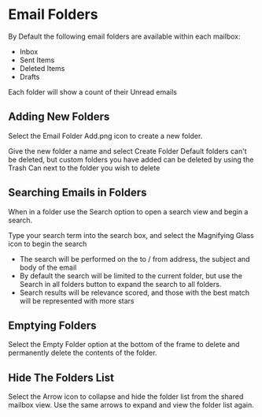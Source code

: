 # Email Folders

By Default the following email folders are available within each mailbox:

* Inbox
* Sent Items
* Deleted Items
* Drafts

Each folder will show a count of their Unread emails

## Adding New Folders
Select the Email Folder Add.png icon to create a new folder.

Give the new folder a name and select Create Folder
Default folders can't be deleted, but custom folders you have added can be deleted by using the Trash Can next to the folder you wish to delete

## Searching Emails in Folders
When in a folder use the Search option to open a search view and begin a search.

Type your search term into the search box, and select the Magnifying Glass icon to begin the search
* The search will be performed on the to / from address, the subject and body of the email
* By default the search will be limited to the current folder, but use the Search in all folders button to expand the search to all folders.
* Search results will be relevance scored, and those with the best match will be represented with more stars

## Emptying Folders
Select the Empty Folder option at the bottom of the frame to delete and permanently delete the contents of the folder.

## Hide The Folders List
Select the Arrow icon to collapse and hide the folder list from the shared mailbox view. Use the same arrows to expand and view the folder list again.